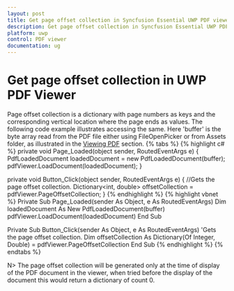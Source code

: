 ```yaml
---
layout: post
title: Get page offset collection in Syncfusion Essential UWP PDF viewer.
description: Get page offset collection in Syncfusion Essential UWP PDF viewer.
platform: uwp
control: PDF viewer
documentation: ug
---
```


# Get page offset collection in UWP PDF Viewer
Page offset collection is a dictionary with page numbers as keys and the corresponding vertical location where the page ends as values. The following code example illustrates accessing the same. Here 'buffer' is the byte array read from the PDF file either using FileOpenPicker or from Assets folder, as illustrated in the [Viewing PDF](https://help.syncfusion.com/uwp/sfpdfviewer/concepts-and-features/viewing-pdf) section.
{% tabs %}
{% highlight c# %}
private void Page_Loaded(object sender, RoutedEventArgs e)
{
    PdfLoadedDocument loadedDocument = new PdfLoadedDocument(buffer);
    pdfViewer.LoadDocument(loadedDocument);
}

private void Button_Click(object sender, RoutedEventArgs e)
{
    //Gets the page offset collection.
    Dictionary<int, double> offsetCollection = pdfViewer.PageOffsetCollection;
}
{% endhighlight %}
{% highlight vbnet %}
Private Sub Page_Loaded(sender As Object, e As RoutedEventArgs)
    Dim loadedDocument As New PdfLoadedDocument(buffer)
    pdfViewer.LoadDocument(loadedDocument)
End Sub

Private Sub Button_Click(sender As Object, e As RoutedEventArgs)
    'Gets the page offset collection.
    Dim offsetCollection As Dictionary(Of Integer, Double) = pdfViewer.PageOffsetCollection
End Sub
{% endhighlight %}
{% endtabs %}

N> The page offset collection will be generated only at the time of display of the PDF document in the viewer, when tried before the display of the document this would return a dictionary of count 0.
